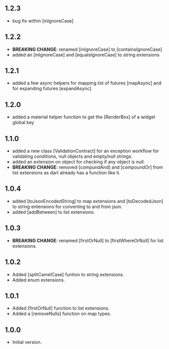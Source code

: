 ## 1.2.3

- bug fix within [inIgnoreCase]

## 1.2.2

- **BREAKING CHANGE**: renamed [inIgnoreCase] to [containsIgnoreCase]
- added an [inIgnoreCase] and [equalsIgnoreCase] to string extensions

## 1.2.1

- added a few async helpers for mapping list of futures [mapAsync] and for expanding futures [expandAsync]

## 1.2.0

- added a material helper function to get the [RenderBox] of a widget global key

## 1.1.0

- added a new class [ValidationContract] for an exception workflow for validating conditions, null objects and empty/null strings.
- added an extension on object for checking if any object is null.
- **BREAKING CHANGE**: removed [compundAnd] and [compoundOr] from list extensions as dart already has a function like it.

## 1.0.4

- added [toJsonEncodedString] to map extensions and [toDecodedJson] to string entensions for converting to and from json.
- added [addBetween] to list extensions.

## 1.0.3

- **BREAKING CHANGE**: renamed [firstOrNull] to [firstWhereOrNull] for list extensions.

## 1.0.2

- Added [splitCamelCase] funtion to string extensions.
- Added enum extensions.

## 1.0.1

- Added [firstOrNull] function to list extensions.
- Added a [removeNulls] function on map types.

## 1.0.0

- Initial version.

